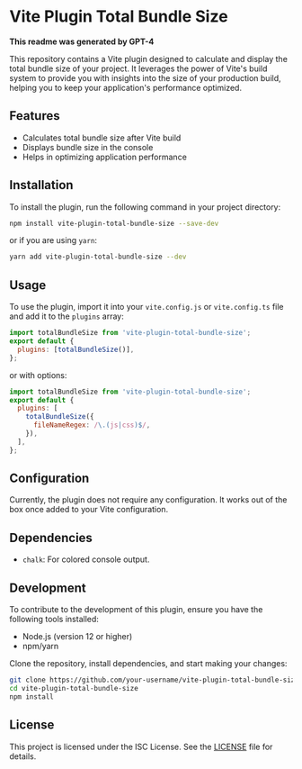 # Vite Plugin Total Bundle Size

**This readme was generated by GPT-4**

This repository contains a Vite plugin designed to calculate and display the total bundle size of your project. It leverages the power of Vite's build system to provide you with insights into the size of your production build, helping you to keep your application's performance optimized.

## Features

- Calculates total bundle size after Vite build
- Displays bundle size in the console
- Helps in optimizing application performance

## Installation

To install the plugin, run the following command in your project directory:

```bash
npm install vite-plugin-total-bundle-size --save-dev
```

or if you are using `yarn`:

```bash
yarn add vite-plugin-total-bundle-size --dev
```

## Usage

To use the plugin, import it into your `vite.config.js` or `vite.config.ts` file and add it to the `plugins` array:

```js
import totalBundleSize from 'vite-plugin-total-bundle-size';
export default {
  plugins: [totalBundleSize()],
};
```

or with options:

```js
import totalBundleSize from 'vite-plugin-total-bundle-size';
export default {
  plugins: [
    totalBundleSize({
      fileNameRegex: /\.(js|css)$/,
    }),
  ],
};
```

## Configuration

Currently, the plugin does not require any configuration. It works out of the box once added to your Vite configuration.

## Dependencies

- `chalk`: For colored console output.

## Development

To contribute to the development of this plugin, ensure you have the following tools installed:

- Node.js (version 12 or higher)
- npm/yarn

Clone the repository, install dependencies, and start making your changes:

```bash
git clone https://github.com/your-username/vite-plugin-total-bundle-size.git
cd vite-plugin-total-bundle-size
npm install
```

## License

This project is licensed under the ISC License. See the [LICENSE](LICENSE) file for details.
